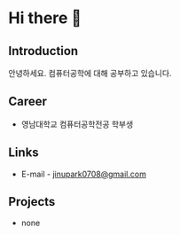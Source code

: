 # Hi there 👋

## Introduction
안녕하세요. 컴퓨터공학에 대해 공부하고 있습니다.


## Career
- 영남대학교 컴퓨터공학전공 학부생

## Links
- E-mail - jinupark0708@gmail.com


## Projects
- none
